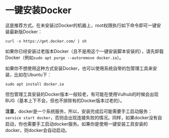 # 一键安装Docker

这是推荐方式。在未安装过Docker的机器上，root权限执行如下命令即可一键安装最新版Docker：

```
curl -s https://get.docker.com/ | sh 
```

如果你已经安装过老版本Docker（且不是用这个一键安装脚本安装的），请先卸载Docker（例如`sudo apt purge --autoremove docker.io`）。

如果你不想使用这种方式安装Docker，也可以使用系统自带的包管理工具来安装，比如在Ubuntu下：

```
sudo apt install docker.io
```

但包管理工具安装的Docker版本一般较老，有可能在使用Vulhub的时候会出现BUG（基本上下不会，但也不排除有的Docker版本过老的）。

**注意**，docker是一个系统服务，所以，安装完成后可能需要手工启动服务：`service start docker`，否则会出现连接失败的情况。同样，如果docker没有自启动，你也需要手工启动docker服务。如果你是使用一键安装工具安装的docker，则docker会自动启动。